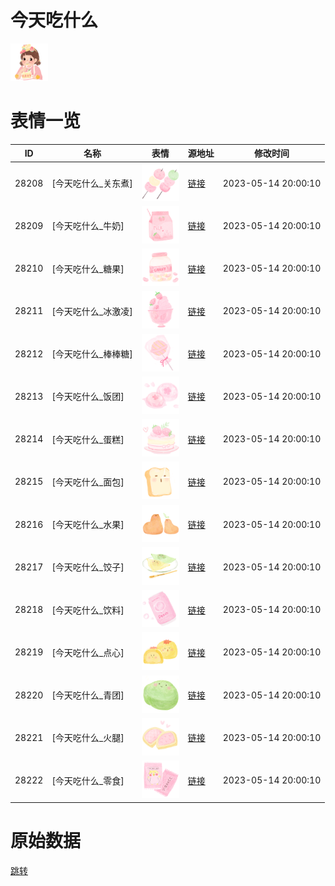 # 今天吃什么

<img src="./cover.png" height="60" alt="cover" />

# 表情一览

|ID|名称|表情|源地址|修改时间|
|----|----|----|----|----|
|28208|[今天吃什么_关东煮]|<img src="./pic/028208_%5B今天吃什么_关东煮%5D.png" height="60" alt="关东煮"/>|[链接](https://i0.hdslb.com/bfs/garb/dd727d0021242119be7fb9d5131b22be78143525.png)|2023-05-14 20:00:10|
|28209|[今天吃什么_牛奶]|<img src="./pic/028209_%5B今天吃什么_牛奶%5D.png" height="60" alt="牛奶"/>|[链接](https://i0.hdslb.com/bfs/garb/5928ff2e2944438384d9b86457f779b97d9938f6.png)|2023-05-14 20:00:10|
|28210|[今天吃什么_糖果]|<img src="./pic/028210_%5B今天吃什么_糖果%5D.png" height="60" alt="糖果"/>|[链接](https://i0.hdslb.com/bfs/garb/22db333d74ad965e2c25989fffc749cf91bac831.png)|2023-05-14 20:00:10|
|28211|[今天吃什么_冰激凌]|<img src="./pic/028211_%5B今天吃什么_冰激凌%5D.png" height="60" alt="冰激凌"/>|[链接](https://i0.hdslb.com/bfs/garb/dc5b36da20fd863853d990671c5f33e934c17679.png)|2023-05-14 20:00:10|
|28212|[今天吃什么_棒棒糖]|<img src="./pic/028212_%5B今天吃什么_棒棒糖%5D.png" height="60" alt="棒棒糖"/>|[链接](https://i0.hdslb.com/bfs/garb/b8c6c5f4fe0e23602b005823e93a5776cfd57abb.png)|2023-05-14 20:00:10|
|28213|[今天吃什么_饭团]|<img src="./pic/028213_%5B今天吃什么_饭团%5D.png" height="60" alt="饭团"/>|[链接](https://i0.hdslb.com/bfs/garb/1f3bbab622d8113587a0325933080d38069a01af.png)|2023-05-14 20:00:10|
|28214|[今天吃什么_蛋糕]|<img src="./pic/028214_%5B今天吃什么_蛋糕%5D.png" height="60" alt="蛋糕"/>|[链接](https://i0.hdslb.com/bfs/garb/c7c343e9d69aa807f9511c55ae0fa93abbfb5aee.png)|2023-05-14 20:00:10|
|28215|[今天吃什么_面包]|<img src="./pic/028215_%5B今天吃什么_面包%5D.png" height="60" alt="面包"/>|[链接](https://i0.hdslb.com/bfs/garb/3da6f0d9a4cb3c07e76e222d70a1e138f934ad92.png)|2023-05-14 20:00:10|
|28216|[今天吃什么_水果]|<img src="./pic/028216_%5B今天吃什么_水果%5D.png" height="60" alt="水果"/>|[链接](https://i0.hdslb.com/bfs/garb/b01f7e04bc8e255e3f1c6e4f2031dcbf4a5183c5.png)|2023-05-14 20:00:10|
|28217|[今天吃什么_饺子]|<img src="./pic/028217_%5B今天吃什么_饺子%5D.png" height="60" alt="饺子"/>|[链接](https://i0.hdslb.com/bfs/garb/4a597a88bfaef497b36a9f952343c51c2dc83df6.png)|2023-05-14 20:00:10|
|28218|[今天吃什么_饮料]|<img src="./pic/028218_%5B今天吃什么_饮料%5D.png" height="60" alt="饮料"/>|[链接](https://i0.hdslb.com/bfs/garb/9da240d0a52352cffe037694c43144ad87616f8d.png)|2023-05-14 20:00:10|
|28219|[今天吃什么_点心]|<img src="./pic/028219_%5B今天吃什么_点心%5D.png" height="60" alt="点心"/>|[链接](https://i0.hdslb.com/bfs/garb/4782668c16fafbf397724f00c82b9bd698c27bfb.png)|2023-05-14 20:00:10|
|28220|[今天吃什么_青团]|<img src="./pic/028220_%5B今天吃什么_青团%5D.png" height="60" alt="青团"/>|[链接](https://i0.hdslb.com/bfs/garb/aa7beb72a94b34664a9475ffc6ccd92e2ffda6af.png)|2023-05-14 20:00:10|
|28221|[今天吃什么_火腿]|<img src="./pic/028221_%5B今天吃什么_火腿%5D.png" height="60" alt="火腿"/>|[链接](https://i0.hdslb.com/bfs/garb/c7e990b0f909b43130a8a7ab199ac3478c7fbc4c.png)|2023-05-14 20:00:10|
|28222|[今天吃什么_零食]|<img src="./pic/028222_%5B今天吃什么_零食%5D.png" height="60" alt="零食"/>|[链接](https://i0.hdslb.com/bfs/garb/66d2a7a5717b5ea073dd06729542541eb9858909.png)|2023-05-14 20:00:10|

# 原始数据

[跳转](./raw.json)

